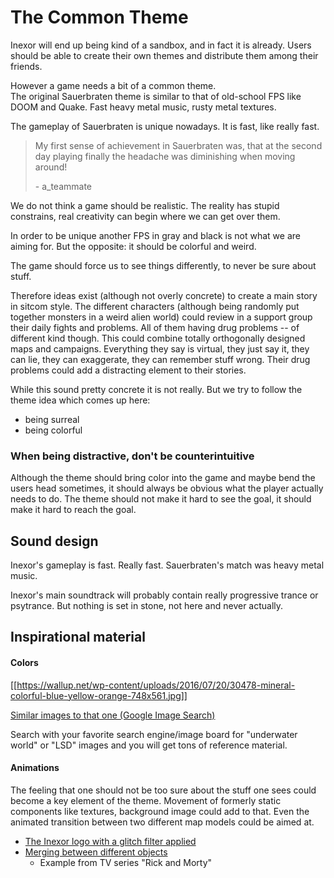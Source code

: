 # The Common Theme
Inexor will end up being kind of a sandbox, and in fact it is already. Users should be able to create their own themes and distribute them among their friends.

However a game needs a bit of a common theme.  
The original Sauerbraten theme is similar to that of old-school FPS like DOOM and Quake. Fast heavy metal music, rusty metal textures.

The gameplay of Sauerbraten is unique nowadays. It is fast, like really fast.

> My first sense of achievement in Sauerbraten was, that at the second day playing finally the headache was diminishing when moving around!
>
> \- a_teammate

We do not think a game should be realistic. The reality has stupid constrains, real creativity can begin where we can get over them.

In order to be unique another FPS in gray and black is not what we are aiming for.
But the opposite: it should be colorful and weird.

The game should force us to see things differently, to never be sure about stuff.


Therefore ideas exist (although not overly concrete) to create a main story in sitcom style. The different characters  (although being randomly put together monsters in a weird alien world) could review in a support group their daily fights and problems. All of them having drug problems -- of different kind though.
This could combine totally orthogonally designed maps and campaigns. Everything they say is virtual, they just say it, they can lie, they can exaggerate, they can remember stuff wrong.
Their drug problems could add a distracting element to their stories.


While this sound pretty concrete it is not really. But we try to follow the theme idea which comes up here:
* being surreal
* being colorful

### When being distractive, don't be counterintuitive

Although the theme should bring color into the game and maybe bend the users head sometimes, it should always be obvious what the player actually needs to do.
The theme should not make it hard to see the goal, it should make it hard to reach the goal.

## Sound design

Inexor's gameplay is fast. Really fast.
Sauerbraten's match was heavy metal music.

Inexor's main soundtrack will probably contain really progressive trance or psytrance. But nothing is set in stone, not here and never actually.


## Inspirational material

#### Colors

[[https://wallup.net/wp-content/uploads/2016/07/20/30478-mineral-colorful-blue-yellow-orange-748x561.jpg]]

[Similar images to that one (Google Image Search)](https://www.google.de/search?&tbs=simg:CAEStgIJX93Aau_1yeHMaqgILEKjU2AQaAggVDAsQsIynCBpiCmAIAxIovh79H8AegxeAF6YXmxHGHvwfyx6UKdsk8CHfKJ8pmjXgKJ4pkyn5NxowNywvsqxAcZIZlPJAHwbazwxcHj2HmgblqquQpyPvu8OyJgeghU3mJzhKYPyg4jALIAQMCxCOrv4IGgoKCAgBEgQTPyUWDAsQne3BCRqXAQoiCg9wc3ljaGVkZWxpYyBhcnTapYj2AwsKCS9tLzA0ZGJfegodCgtmcmFjdGFsIGFydNqliPYDCgoIL20vMGN4d3QKGQoHcGF0dGVybtqliPYDCgoIL20vMGh3a3kKHQoLdmlzdWFsIGFydHPapYj2AwoKCC9tLzBwOXh4ChgKBm9yYW5nZdqliPYDCgoIL20vMGpjX3AM&q=mineral+wallpaper+hd&tbm=isch&sa=X&ved=0ahUKEwjI-LTS8-vZAhVMjCwKHXQfDnkQsw4IPQ&biw=1440&bih=771)

Search with your favorite search engine/image board for "underwater world" or "LSD" images and you will get tons of reference material.

#### Animations

The feeling that one should not be too sure about the stuff one sees could become a key element of the theme.
Movement of formerly static components like textures, background image could add to that.
Even the animated transition between two different map models could be aimed at.

* [The Inexor logo with a glitch filter applied](http://sythys.de/inexor/Inexorloadingiconwithglitch.html)
* [Merging between different objects](https://68.media.tumblr.com/0696f6095bf1380b5717d466ca19c262/tumblr_om608p0Y3C1r55ed0o1_500.gif)
   * Example from TV series "Rick and Morty"
